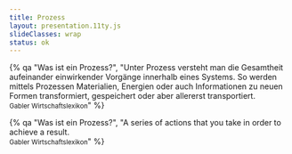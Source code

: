 ```yaml
---
title: Prozess
layout: presentation.11ty.js
slideClasses: wrap
status: ok
---
```




{% qa "Was ist ein Prozess?", "Unter Prozess versteht man die Gesamtheit aufeinander einwirkender Vorgänge innerhalb eines Systems. So werden mittels Prozessen Materialien, Energien oder auch Informationen zu neuen Formen transformiert, gespeichert oder aber allererst transportiert.<br><small>Gabler Wirtschaftslexikon</small>" %}

{% qa "Was ist ein Prozess?", "A series of actions that you take in order to achieve a result.<br><small>Gabler Wirtschaftslexikon</small>" %}



